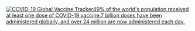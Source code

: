 <div class='tableauPlaceholder' id='viz1678906030780' style='position: relative'><noscript><a href='#'><img alt='COVID-19 Global Vaccine Tracker49% of the world&#39;s population received at least one dose of COVID-19 vaccine.7 billion doses have been administered globally, and over 24 million are now administered each day. ' src='https:&#47;&#47;public.tableau.com&#47;static&#47;images&#47;CO&#47;COVID-19GlobalVaccineTracker_16788414615040&#47;COVID-19GlobalVaccineTracker&#47;1_rss.png' style='border: none' /></a></noscript><object class='tableauViz'  style='display:none;'><param name='host_url' value='https%3A%2F%2Fpublic.tableau.com%2F' /> <param name='embed_code_version' value='3' /> <param name='site_root' value='' /><param name='name' value='COVID-19GlobalVaccineTracker_16788414615040&#47;COVID-19GlobalVaccineTracker' /><param name='tabs' value='no' /><param name='toolbar' value='yes' /><param name='static_image' value='https:&#47;&#47;public.tableau.com&#47;static&#47;images&#47;CO&#47;COVID-19GlobalVaccineTracker_16788414615040&#47;COVID-19GlobalVaccineTracker&#47;1.png' /> <param name='animate_transition' value='yes' /><param name='display_static_image' value='yes' /><param name='display_spinner' value='yes' /><param name='display_overlay' value='yes' /><param name='display_count' value='yes' /><param name='language' value='en-US' /></object></div>                <script type='text/javascript'>                    var divElement = document.getElementById('viz1678906030780');                    var vizElement = divElement.getElementsByTagName('object')[0];                    if ( divElement.offsetWidth > 800 ) { vizElement.style.minWidth='1000px';vizElement.style.maxWidth='100%';vizElement.style.minHeight='2027px';vizElement.style.maxHeight=(divElement.offsetWidth*0.75)+'px';} else if ( divElement.offsetWidth > 500 ) { vizElement.style.minWidth='1000px';vizElement.style.maxWidth='100%';vizElement.style.minHeight='2027px';vizElement.style.maxHeight=(divElement.offsetWidth*0.75)+'px';} else { vizElement.style.width='100%';vizElement.style.height='2077px';}                     var scriptElement = document.createElement('script');                    scriptElement.src = 'https://public.tableau.com/javascripts/api/viz_v1.js';                    vizElement.parentNode.insertBefore(scriptElement, vizElement);                </script>

